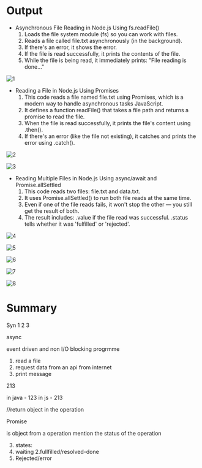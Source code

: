 # Output
- Asynchronous File Reading in Node.js Using fs.readFile()
    1. Loads the file system module (fs) so you can work with files.
    2. Reads a file called file.txt asynchronously (in the background).
    3. If there's an error, it shows the error.
    4. If the file is read successfully, it prints the contents of the file.
    5. While the file is being read, it immediately prints: "File reading is done..."

![1](https://github.com/user-attachments/assets/37e72ed3-07c3-439d-848a-074b7f0e1564)

- Reading a File in Node.js Using Promises
    1. This code reads a file named file.txt using Promises, which is a modern way to handle asynchronous tasks 
       JavaScript.
    2. It defines a function readFile() that takes a file path and returns a promise to read the file.
    3. When the file is read successfully, it prints the file's content using .then().
    4. If there's an error (like the file not existing), it catches and prints the error using .catch().

![2](https://github.com/user-attachments/assets/c596e8a4-beb7-43e5-89e3-07899c0b0469)


![3](https://github.com/user-attachments/assets/86573310-e79e-429c-a7f1-0d023fbcceb4)

- Reading Multiple Files in Node.js Using async/await and Promise.allSettled
    1. This code reads two files: file.txt and data.txt.
    2. It uses Promise.allSettled() to run both file reads at the same time.
    3. Even if one of the file reads fails, it won't stop the other — you still get the result of both.
    4. The result includes:
          .value if the file read was successful.
          .status tells whether it was 'fulfilled' or 'rejected'.


![4](https://github.com/user-attachments/assets/ebc0ebb7-7bc6-43de-944a-703b19803c2a)


![5](https://github.com/user-attachments/assets/4489072b-68a7-4ca3-92ee-92a8d28212c0)


![6](https://github.com/user-attachments/assets/1fd5251f-5373-459f-868e-b4ae97980093)


![7](https://github.com/user-attachments/assets/372d96b6-c0a7-4882-b88e-964e4493bd3c)


![8](https://github.com/user-attachments/assets/a2e6b204-9463-45d2-a457-76128f246f9a)


# Summary

Syn 
1
2
3

async

event driven and non I/O blocking progrmme

1. read a file
2. request data from an api from internet
3. print message

213

in java - 123
in js - 213


//return object in the operation

Promise

is object from a operation
mention the status of the operation

3. states:
1. waiting
2.fullfilled/resolved-done
3. Rejected/error
